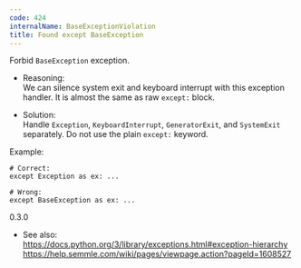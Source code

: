 ```yaml
---
code: 424
internalName: BaseExceptionViolation
title: Found except BaseException
---
```


Forbid `BaseException` exception.

  - Reasoning:  
    We can silence system exit and keyboard interrupt with this
    exception handler. It is almost the same as raw `except:` block.

  - Solution:  
    Handle `Exception`, `KeyboardInterrupt`, `GeneratorExit`, and
    `SystemExit` separately. Do not use the plain `except:` keyword.

Example:

    # Correct:
    except Exception as ex: ...
    
    # Wrong:
    except BaseException as ex: ...

<div class="versionadded">

0.3.0

</div>

  - See also:  
    <https://docs.python.org/3/library/exceptions.html#exception-hierarchy>
    <https://help.semmle.com/wiki/pages/viewpage.action?pageId=1608527>